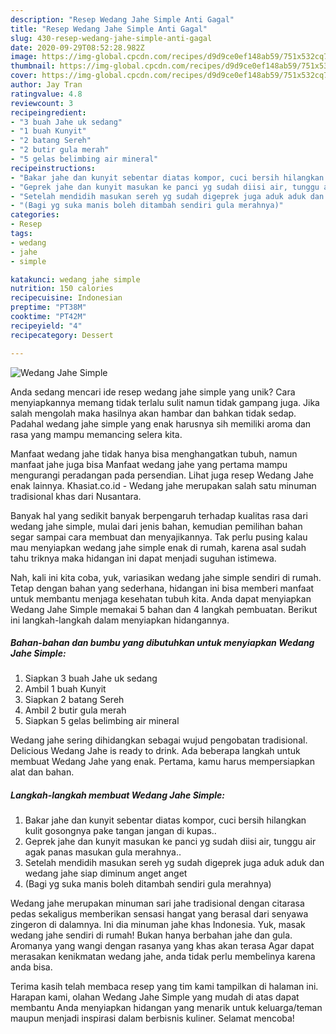 ```yaml
---
description: "Resep Wedang Jahe Simple Anti Gagal"
title: "Resep Wedang Jahe Simple Anti Gagal"
slug: 430-resep-wedang-jahe-simple-anti-gagal
date: 2020-09-29T08:52:28.982Z
image: https://img-global.cpcdn.com/recipes/d9d9ce0ef148ab59/751x532cq70/wedang-jahe-simple-foto-resep-utama.jpg
thumbnail: https://img-global.cpcdn.com/recipes/d9d9ce0ef148ab59/751x532cq70/wedang-jahe-simple-foto-resep-utama.jpg
cover: https://img-global.cpcdn.com/recipes/d9d9ce0ef148ab59/751x532cq70/wedang-jahe-simple-foto-resep-utama.jpg
author: Jay Tran
ratingvalue: 4.8
reviewcount: 3
recipeingredient:
- "3 buah Jahe uk sedang"
- "1 buah Kunyit"
- "2 batang Sereh"
- "2 butir gula merah"
- "5 gelas belimbing air mineral"
recipeinstructions:
- "Bakar jahe dan kunyit sebentar diatas kompor, cuci bersih hilangkan kulit gosongnya pake tangan jangan di kupas.."
- "Geprek jahe dan kunyit masukan ke panci yg sudah diisi air, tunggu air agak panas masukan gula merahnya.."
- "Setelah mendidih masukan sereh yg sudah digeprek juga aduk aduk dan wedang jahe siap diminum anget anget"
- "(Bagi yg suka manis boleh ditambah sendiri gula merahnya)"
categories:
- Resep
tags:
- wedang
- jahe
- simple

katakunci: wedang jahe simple 
nutrition: 150 calories
recipecuisine: Indonesian
preptime: "PT38M"
cooktime: "PT42M"
recipeyield: "4"
recipecategory: Dessert

---
```



![Wedang Jahe Simple](https://img-global.cpcdn.com/recipes/d9d9ce0ef148ab59/751x532cq70/wedang-jahe-simple-foto-resep-utama.jpg)

Anda sedang mencari ide resep wedang jahe simple yang unik? Cara menyiapkannya memang tidak terlalu sulit namun tidak gampang juga. Jika salah mengolah maka hasilnya akan hambar dan bahkan tidak sedap. Padahal wedang jahe simple yang enak harusnya sih memiliki aroma dan rasa yang mampu memancing selera kita.

Manfaat wedang jahe tidak hanya bisa menghangatkan tubuh, namun manfaat jahe juga bisa Manfaat wedang jahe yang pertama mampu mengurangi peradangan pada persendian. Lihat juga resep Wedang Jahe enak lainnya. Khasiat.co.id - Wedang jahe merupakan salah satu minuman tradisional khas dari Nusantara.

Banyak hal yang sedikit banyak berpengaruh terhadap kualitas rasa dari wedang jahe simple, mulai dari jenis bahan, kemudian pemilihan bahan segar sampai cara membuat dan menyajikannya. Tak perlu pusing kalau mau menyiapkan wedang jahe simple enak di rumah, karena asal sudah tahu triknya maka hidangan ini dapat menjadi suguhan istimewa.


Nah, kali ini kita coba, yuk, variasikan wedang jahe simple sendiri di rumah. Tetap dengan bahan yang sederhana, hidangan ini bisa memberi manfaat untuk membantu menjaga kesehatan tubuh kita. Anda dapat menyiapkan Wedang Jahe Simple memakai 5 bahan dan 4 langkah pembuatan. Berikut ini langkah-langkah dalam menyiapkan hidangannya.

<!--inarticleads1-->

##### Bahan-bahan dan bumbu yang dibutuhkan untuk menyiapkan Wedang Jahe Simple:

1. Siapkan 3 buah Jahe uk sedang
1. Ambil 1 buah Kunyit
1. Siapkan 2 batang Sereh
1. Ambil 2 butir gula merah
1. Siapkan 5 gelas belimbing air mineral


Wedang jahe sering dihidangkan sebagai wujud pengobatan tradisional. Delicious Wedang Jahe is ready to drink. Ada beberapa langkah untuk membuat Wedang Jahe yang enak. Pertama, kamu harus mempersiapkan alat dan bahan. 

<!--inarticleads2-->

##### Langkah-langkah membuat Wedang Jahe Simple:

1. Bakar jahe dan kunyit sebentar diatas kompor, cuci bersih hilangkan kulit gosongnya pake tangan jangan di kupas..
1. Geprek jahe dan kunyit masukan ke panci yg sudah diisi air, tunggu air agak panas masukan gula merahnya..
1. Setelah mendidih masukan sereh yg sudah digeprek juga aduk aduk dan wedang jahe siap diminum anget anget
1. (Bagi yg suka manis boleh ditambah sendiri gula merahnya)


Wedang jahe merupakan minuman sari jahe tradisional dengan citarasa pedas sekaligus memberikan sensasi hangat yang berasal dari senyawa zingeron di dalamnya. Ini dia minuman jahe khas Indonesia. Yuk, masak wedang jahe sendiri di rumah! Bukan hanya berbahan jahe dan gula. Aromanya yang wangi dengan rasanya yang khas akan terasa Agar dapat merasakan kenikmatan wedang jahe, anda tidak perlu membelinya karena anda bisa. 

Terima kasih telah membaca resep yang tim kami tampilkan di halaman ini. Harapan kami, olahan Wedang Jahe Simple yang mudah di atas dapat membantu Anda menyiapkan hidangan yang menarik untuk keluarga/teman maupun menjadi inspirasi dalam berbisnis kuliner. Selamat mencoba!
